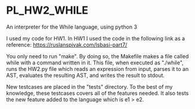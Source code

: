 # PL_HW2_WHILE

An interpreter for the While language, using python 3

I used my code for HW1. In HW1 I used the code in the following link as a reference:
https://ruslanspivak.com/lsbasi-part7/


You only need to run "make". By doing so, the Makefile makes a file called while with
a command written in it. This file, when executed as "./while", runs the HW2.py file 
which reads an expression from input, parses it to an AST, evaluates the resulting 
AST, and writes the result to stdout.

New testcases are placed in the "tests" directory. To the best of my knowledge, these 
testcases covers all of the features needed. It also tests the new feature added to 
the language which is e1 > e2.
